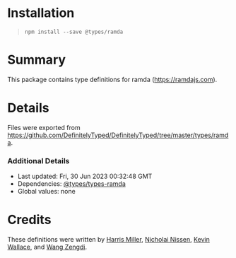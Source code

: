 # Installation
> `npm install --save @types/ramda`

# Summary
This package contains type definitions for ramda (https://ramdajs.com).

# Details
Files were exported from https://github.com/DefinitelyTyped/DefinitelyTyped/tree/master/types/ramda.

### Additional Details
 * Last updated: Fri, 30 Jun 2023 00:32:48 GMT
 * Dependencies: [@types/types-ramda](https://npmjs.com/package/@types/types-ramda)
 * Global values: none

# Credits
These definitions were written by [Harris Miller](https://github.com/harris-miller), [Nicholai Nissen](https://github.com/Nicholaiii), [Kevin Wallace](https://github.com/kedashoe), and [Wang Zengdi](https://github.com/adispring).

